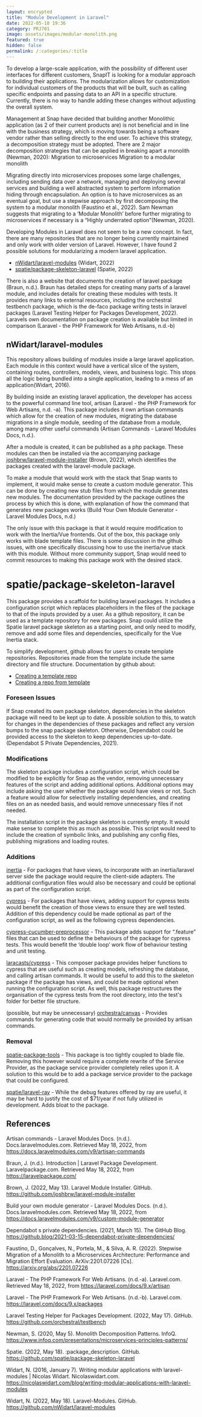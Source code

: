 ```yaml
---
layout: encrypted
title: "Module Development in Laravel"
date: 2022-05-18 19:36
category: PRJ701
image: assets/images/modular-monolith.png
featured: true
hidden: false
permalink: /:categories/:title
---
```


To develop a large-scale application, with the possibility of different user interfaces for different customers, SnapIT is looking for a modular approach to building their applications. The modularization allows for customization for individual customers of the products that will be built, such as calling specific endpoints and passing data to an API in a specific structure. Currently, there is no way to handle adding these changes without adjusting the overall system.

Management at Snap have decided that building another Monolithic application (as 2 of their current products are) is not beneficial and in line with the business strategy, which is moving towards being a software vendor rather than selling directly to the end user. To achieve this strategy, a decomposition strategy must be adopted. There are 2 major decomposition strategies that can be applied in breaking apart a monolith (Newman, 2020):
Migration to microservices
Migration to a modular monolith

Migrating directly into microservices proposes some large challenges, including sending data over a network, managing and deploying several services and building a well abstracted system to perform information hiding through encapsulation. An option is to have microservices as an eventual goal, but use a stepwise approach by first decomposing the system to a modular monolith (Faustino et al., 2022). Sam Newman suggests that migrating to a ‘Modular Monolith’ before further migrating to microservices if necessary is a “Highly underrated option”(Newman, 2020).

Developing Modules in Laravel does not seem to be a new concept. In fact, there are many repositories that are no longer being currently maintained and only work with older version of Laravel. However, I have found 2 possible solutions for modularizing a modern laravel application.

* [nWidart/laravel-modules](https://github.com/nWidart/laravel-modules) (Widart, 2022)
* [spatie/package-skeleton-laravel](https://github.com/nWidart/laravel-modules) (Spatie, 2022)

There is also a website that documents the creation of laravel package (Braun, n.d.). Braun has detailed steps for creating many parts of a laravel module, and includes details for creating these modules with tests. It provides many links to external resources, including the orchestral testbench package, which is the de-faco package writing tests in laravel packages (Laravel Testing Helper for Packages Development, 2022). Laravels own documentation on package creation is available but limited in comparison (Laravel - the PHP Framework for Web Artisans, n.d.-b)

## nWidart/laravel-modules

This repository allows building of modules inside a large laravel application. Each module in this context would have a vertical slice of the system, containing routes, controllers, models, views, and business logic. This stops all the logic being bundled into a single application, leading to a mess of an application(Widart, 2016).

By building inside an existing laravel application, the developer has access to the powerful command line tool, artisan (Laravel - the PHP Framework for Web Artisans, n.d. -a). This package includes it own artisan commands which allow for the creation of new modules, migrating the database migrations in a single module, seeding of the database from a module, among many other useful commands (Artisan Commands - Laravel Modules Docs, n.d.).

After a module is created, it can be published as a php package. These modules can then be installed via the accompanying package [joshbrw/laravel-module-installer](https://github.com/joshbrw/laravel-module-installer) (Brown, 2022), which identifies the packages created with the laravel-module package.

To make a module that would work with the stack that Snap wants to implement, it would make sense to create a custom module generator. This can be done by creating new stub files from which the module generates new modules. The documentation provided by the package outlines the process by which this is done, with explanation of how the command that generates new packages works (Build Your Own Module Generator - Laravel Modules Docs, n.d.)

The only issue with this package is that it would require modification to work with the Inertia/Vue frontends. Out of the box, this package only works with blade template files. There is some discussion in the github issues, with one specifically discussing how to use the inertia/vue stack with this module. Without more community support, Snap would need to commit resources to making this package work with the desired stack.

# spatie/package-skeleton-laravel

This package provides a scaffold for building laravel packages. It includes a configuration script which replaces placeholders in the files of the package to that of the inputs provided by a user. As a github repository, it can be used as a template repository for new packages. Snap could utilize the Spatie laravel package skeleton as a starting point, and only need to modify, remove and add some files and dependencies, specifically for the Vue Inertia stack.

To simplify development, github allows for users to create template repositories. Repositories made from the template include the same directory and file structure. Documentation by github about:

* [Creating a template repo](https://docs.github.com/en/repositories/creating-and-managing-repositories/creating-a-template-repository)
* [Creating a repo from template](https://docs.github.com/en/repositories/creating-and-managing-repositories/creating-a-repository-from-a-template)

### Foreseen Issues
If Snap created its own package skeleton, dependencies in the skeleton package will need to be kept up to date. A possible solution to this, to watch for changes in the dependencies of these packages and reflect any version bumps to the snap package skeleton. Otherwise, Dependabot could be provided access to the skeleton to keep dependencies up-to-date. (Dependabot S Private Dependencies, 2021).

### Modifications
The skeleton package includes a configuration script, which could be modified to be explicitly for Snap as the vendor, removing unnecessary features of the script and adding additional options. Additional options may include asking the user whether the package would have views or not. Such a feature would allow for selectively installing dependencies, and creating files on an as needed basis, and would remove unnecessary files if not needed.

The installation script in the package skeleton is currently empty. It would make sense to complete this as much as possible. This script would need to include the creation of symbolic links, and publishing any config files, publishing migrations and loading routes.

### Additions

[inertia](https://www.npmjs.com/package/@inertiajs/inertia) - For packages that have views, to incorporate with an inertia/laravel server side the package would require the client-side adapters. The additional configuration files would also be necessary and could be optional as part of the configuration script.

[cypress](https://www.npmjs.com/package/cypress) - For packages that have views, adding support for cypress tests would benefit the creation of those views to ensure they are well tested. Addition of this dependency could be made optional as part of the configuration script, as well as the following cypress dependencies.

[cypress-cucumber-preprocessor](https://www.npmjs.com/package/cypress-cucumber-preprocessor) - This package adds support for “.feature” files that can be used to define the behaviours of the package for cypress tests. This would benefit the ‘double loop’ work flow of behaviour testing and unit testing.

[laracasts/cypress](https://github.com/laracasts/cypress) - This composer package provides helper functions to cypress that are useful such as creating models, refreshing the database, and calling artisan commands. It would be useful to add this to the skeleton package if the package has views, and could be made optional when running the configuration script. As well, this package restructures the organisation of the cypress tests from the root directory, into the test's folder for better file structure.

(possible, but may be unnecessary) [orchestra/canvas](https://packagist.org/packages/orchestra/canvas) - Provides commands for generating code that would normally be provided by artisan commands.

### Removal

[spatie-package-tools](https://github.com/spatie/laravel-package-tools) - This package is too tightly coupled to blade file. Removing this however would require a complete rewrite of the Service Provider, as the package service provider completely relies upon it. A solution to this would be to add a package service provider to the package that could be configured.

[spatie/laravel-ray](https://github.com/spatie/laravel-ray) - While the debug features offered by ray are useful, it may be hard to justify the cost of $71/year if not fully utilized in development. Adds bloat to the package.

## References

Artisan commands - Laravel Modules Docs. (n.d.). Docs.laravelmodules.com. Retrieved May 18, 2022, from https://docs.laravelmodules.com/v9/artisan-commands

Braun, J. (n.d.). Introduction | Laravel Package Development. Laravelpackage.com. Retrieved May 18, 2022, from https://laravelpackage.com/

Brown, J. (2022, May 13). Laravel Module Installer. GitHub. https://github.com/joshbrw/laravel-module-installer

Build your own module generator - Laravel Modules Docs. (n.d.). Docs.laravelmodules.com. Retrieved May 18, 2022, from https://docs.laravelmodules.com/v9/custom-module-generator

Dependabot s private dependencies. (2021, March 15). The GitHub Blog. https://github.blog/2021-03-15-dependabot-private-dependencies/

Faustino, D., Gonçalves, N., Portela, M., & Silva, A. R. (2022). Stepwise Migration of a Monolith to a Microservices Architecture: Performance and Migration Effort Evaluation. ArXiv:2201.07226 [Cs]. https://arxiv.org/abs/2201.07226

Laravel - The PHP Framework For Web Artisans. (n.d.-a). Laravel.com. Retrieved May 18, 2022, from https://laravel.com/docs/9.x/artisan

Laravel - The PHP Framework For Web Artisans. (n.d.-b). Laravel.com. https://laravel.com/docs/9.x/packages

Laravel Testing Helper for Packages Development. (2022, May 17). GitHub. https://github.com/orchestral/testbench

Newman, S. (2020, May 5). Monolith Decomposition Patterns. InfoQ. https://www.infoq.com/presentations/microservices-principles-patterns/

Spatie. (2022, May 18). :package_description. GitHub. https://github.com/spatie/package-skeleton-laravel

Widart, N. (2016, January 7). Writing modular applications with laravel-modules | Nicolas Widart. Nicolaswidart.com. https://nicolaswidart.com/blog/writing-modular-applications-with-laravel-modules

Widart, N. (2022, May 18). Laravel-Modules. GitHub. https://github.com/nWidart/laravel-modules
